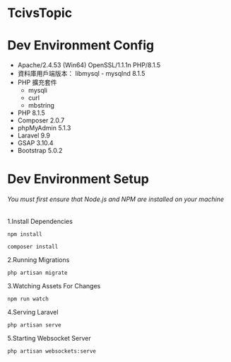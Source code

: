# TcivsTopic



# Dev Environment Config
- Apache/2.4.53 (Win64) OpenSSL/1.1.1n PHP/8.1.5  
- 資料庫用戶端版本： libmysql - mysqlnd 8.1.5  
- PHP 擴充套件
  - mysqli
  - curl 
  - mbstring  
- PHP 8.1.5  
- Composer 2.0.7
- phpMyAdmin 5.1.3  
- Laravel 9.9  
- GSAP 3.10.4
- Bootstrap 5.0.2

# Dev Environment Setup
###### You must first ensure that Node.js and NPM are installed on your machine

1.Install Dependencies
```
npm install
```
```
composer install
```

2.Running Migrations
```
php artisan migrate
```

3.Watching Assets For Changes
```
npm run watch
```

4.Serving Laravel
```
php artisan serve
```
5.Starting Websocket Server
```
php artisan websockets:serve
```
